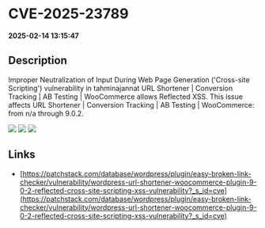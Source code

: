 # CVE-2025-23789

**2025-02-14 13:15:47**

## Description
Improper Neutralization of Input During Web Page Generation ('Cross-site Scripting') vulnerability in tahminajannat URL Shortener | Conversion Tracking  | AB Testing  | WooCommerce allows Reflected XSS. This issue affects URL Shortener | Conversion Tracking  | AB Testing  | WooCommerce: from n/a through 9.0.2.

![](https://img.shields.io/static/v1?label=Score&message=7.1&color=red)
![](https://img.shields.io/static/v1?label=Severity&message=HIGH&color=red)
![](https://img.shields.io/static/v1?label=CWE&message=XSS&color=green)

## Links
- [https://patchstack.com/database/wordpress/plugin/easy-broken-link-checker/vulnerability/wordpress-url-shortener-woocommerce-plugin-9-0-2-reflected-cross-site-scripting-xss-vulnerability?_s_id=cve](https://patchstack.com/database/wordpress/plugin/easy-broken-link-checker/vulnerability/wordpress-url-shortener-woocommerce-plugin-9-0-2-reflected-cross-site-scripting-xss-vulnerability?_s_id=cve)
